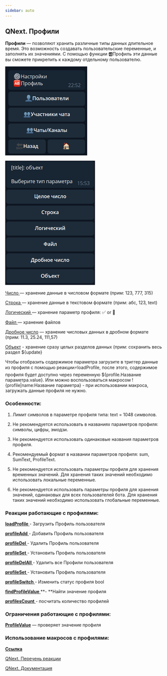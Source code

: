```yaml
---
sidebar: auto
---
```


## QNext. Профили

**Профили** — позволяют хранить различные типы данных длительное время. Это  возможность создавать пользовательские переменные, и заполнять их значениями. С помощью функции 🆎Профиль эти данные вы сможете прикрепить к каждому отдельному пользователю.

![](./1.png)

![](./2.png)

[Число ](/docs-test/ph/QNext-admin-profile-number-04-25)— хранение данные в числовом формате (прим: 123, 777, 315)

[Строка ](/docs-test/ph/QNext-admin-profile-text-04-25)— хранение данные в текстовом формате (прим: абс, 123, text)

[Логический ](/docs-test/ph/QNext-admin-profile-bool-04-25)— хранение параметр профиля: ✅  or 🚫

[Файл ](/docs-test/ph/QNext-admin-profile-file-10-16)— хранение файлов

[Дробное число](/docs-test/ph/QNext-admin-profile-float-10-16) — хранение числовых данных в дробном формате (прим: 11.3, 25.24, 111,57)

[Объект](/docs-test/ph/QNext-admin-profile-object-10-16) - хранение сразу целых разделов данных (прим: сохранить весь раздел ${update}

Чтобы отобразить содержимое параметра загрузите в триггер данные из профиля с помощью реакции⚡️loadProfile, после этого, содержимое профиля будет доступно через переменную ${profile.Название параметра.value}. Или можно воспользоваться макросом !{profile|name:Название параметра} - при использовании макроса, загружать данные профиля не нужно.
### Особенности:

1. Лимит символов в параметре профиля типа: text = 1048 символов.

2. Не рекомендуется использовать в названиях параметров профиля: символы, цифры, эмодзи.

3. Не рекомендуется использовать одинаковые названия параметров профиля.

4. Рекомендуемый формат в названии параметров профиля: sum, SumText, ProfileText.

5. Не рекомендуется использовать параметры профиля для хранения временных значений. Для хранения таких значений необходимо использовать локальные переменные.

6. Не рекомендуется использовать параметры профиля для хранения значений, одинаковых для всех пользователей бота. Для хранения таких значений необходимо использовать глобальные переменные.


### Реакции работающие с профилями: 

 [**loadProfile** ](/docs-test/ph/QNext-admin-reaction-loadProfile-04-28)- Загрузить Профиль пользователя

 [**profileAdd** ](/docs-test/ph/QNext-admin-reaction-profileAdd-04-28)- Добавить Профиль пользователя

 [**profileDel** ](/docs-test/ph/QNext-admin-reaction-profileDel-04-28)- Удалить Профиль пользователя

 [**profileSet** ](/docs-test/ph/QNext-admin-reaction-profileSet-04-28)- Установить Профиль пользователя

 [**profileDelAll** ](/docs-test/ph/QNext-admin-reaction-profileDelAll-05-13)- Удалить все Профили пользователя

 [**profileSet** ](/docs-test/ph/QNext-admin-reaction-profileSet-04-28)- Установить Профиль пользователя

 [**profileSwitch** ](/docs-test/ph/QNext-admin-reaction-profileSwitch-09-13)- Изменить статус профиля bool

 [**findProfileValue** ](/docs-test/ph/QNext-admin-reaction-findProfileValue-09-13)**- **Найти значение профиля

 [**profilesCount** ](/docs-test/ph/QNext-admin-reaction-profilesCount-01-05)- посчитать количество профилей
### Ограничения работающие с профилями:

[**ProfileValue**](/docs-test/ph/QNext-admin-restrictions-profileValue-04-25) — проверяет значение профиля


### Использование макросов с профилями:

[**Ссылка**](/docs-test/ph/QNext-Macros-Profile-01-11)



[QNext. Перечень реакции](/docs-test/ph/QNext-admin-reaction-about-05-01)

[QNext. Документация](/docs-test/ph/QNext-admin-documentation-05-08)